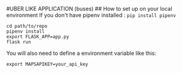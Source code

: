 


#UBER LIKE APPLICATION (buses) ## How to set up on your local environment
If you don't have pipenv installed : `pip install pipenv`

```
cd path/to/repo
pipenv install
export FLASK_APP=app.py
flask run
```

You will also need to define a environment variable like this:

`export MAPSAPIKEY=your_api_key`


